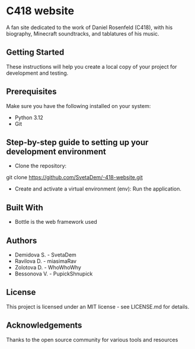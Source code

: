 # C418 website

A fan site dedicated to the work of Daniel Rosenfeld (C418), with his biography, Minecraft soundtracks, and tablatures of his music.

## Getting Started

These instructions will help you create a local copy of your project for development and testing.

## Prerequisites

Make sure you have the following installed on your system:

- Python 3.12
- Git

## Step-by-step guide to setting up your development environment

- Clone the repository:

git clone https://github.com/SvetaDem/-418-website.git

- Create and activate a virtual environment (env):
Run the application.

## Built With

- Bottle is the web framework used

## Authors

- Demidova S. - SvetaDem
- Ravilova D. - miasimaRav
- Zolotova D. - WhoWhoWhy
- Bessonova V. - PupickShnupick

## License

This project is licensed under an MIT license - see LICENSE.md for details.

## Acknowledgements

Thanks to the open source community for various tools and resources
